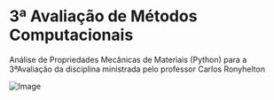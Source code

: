 # 3ª Avaliação de Métodos Computacionais
 Análise de Propriedades Mecânicas de Materiais (Python) para a 3ªAvaliação da disciplina ministrada pelo professor Carlos Ronyhelton

![Image]([https://raw.githubusercontent.com/HelderFsN/Analise-de-Propriedades-Mecanicas-de-Materiais--Python--/main/figuras/melhoraNoGrafico.png?token=GHSAT0AAAAAACVSXFLQPHJU7IHTBWDHXUOEZVRYHVA](https://github.com/HelderFsN/Analise-de-Propriedades-Mecanicas-de-Materiais--Python--/blob/main/figuras/melhoraNoGrafico.png?raw=true))
